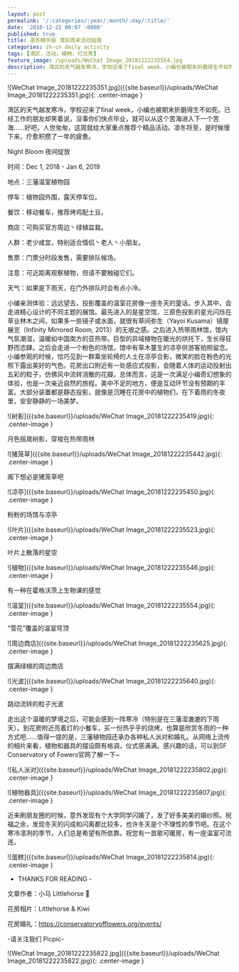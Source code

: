 ```yaml
---
layout: post
permalink: '/:categories/:year/:month/:day/:title/'
date: '2018-12-22 00:07 -0800'
published: true
title: 凛冬精华版 湾区周末活动指南
categories: zh-cn daily activity
tags: [湾区，活动，植物，灯光秀]
feature_image: /uploads/WeChat Image_20181222235554.jpg
description: 湾区的天气越发寒冷，学校迎来了final week，小编也被期末折磨得生不如死。已经工作的朋友却笑着说，没事你们快点毕业，就可以从这个苦海进入下一个苦海……好吧，人世匆匆，这周就给大家重点推荐个精品活动。凛冬将至，是时候慢下来，疗愈积攒了一年的疲惫。
---
```

 
 ![WeChat Image_20181222235351.jpg]({{site.baseurl}}/uploads/WeChat Image_20181222235351.jpg){: .center-image }

 
湾区的天气越发寒冷，学校迎来了final week，小编也被期末折磨得生不如死。已经工作的朋友却笑着说，没事你们快点毕业，就可以从这个苦海进入下一个苦海……好吧，人世匆匆，这周就给大家重点推荐个精品活动。凛冬将至，是时候慢下来，疗愈积攒了一年的疲惫。 


Night Bloom 夜间绽放
 
时间：Dec 1, 2018 - Jan 6, 2019 

地点：三藩温室植物园 

停车：植物园外围，露天停车位。 

餐饮：移动餐车，推荐烤鸡配土豆。 

商店：可购买官方周边丶绿植盆栽。 

人群：老少咸宜，特别适合情侣丶老人丶小朋友。 

售票：门票分时段发售，需要排队候场。 

注意：可近距离观察植物，但请不要触碰它们。 

天气：如果是下雨天，在门外排队时会有点小冷。 

 
小编亲测体验：远远望去，投影覆盖的温室花房像一座冬天的童话。步入其中，会走进精心设计的不同主题的展馆。最先进入的是星空馆，三原色投影的星光闪烁在草业林木之间，如果多一些镜子或水面，就很有草间弥生（Yayoi Kusama）镜屋展览（Infinity Mirrored Room, 2013）的无垠之感。之后进入热带雨林馆，馆内气氛潮湿，温暖如中国南方的亚热带。巨型的异域植物在暖光的烘托下，生长得狂野而恣肆。之后会走进一个粉色的场馆，馆中有草木蔓生的凉亭供游客拍照留念。小编参观的时候，恰巧见到一群乘坐轮椅的人士在凉亭合影，微笑的脸在粉色的光照下露出美好的气色。花房出口附近有一处感应式投影，会随着人体的运动投射出五彩的粒子，仿佛风中流转消散的花瓣。总体而言，这是一次满足小编奇幻想象的体验，也是一次亲近自然的旅程。美中不足的地方，便是互动环节没有预期的丰富。大部分装置都是静态投影，就像是沉睡在花房中的植物们，在下着雨的冬夜里，安安静静的一场美梦。 

![树影]({{site.baseurl}}/uploads/WeChat Image_20181222235419.jpg){: .center-image }

月色摇晃树影，穿梭在热带雨林 
 

![猪笼草]({{site.baseurl}}/uploads/WeChat Image_20181222235442.jpg){: .center-image }
 
阁下想必是猪笼草吧 
 

![凉亭]({{site.baseurl}}/uploads/WeChat Image_20181222235450.jpg){: .center-image }
 
粉粉的场馆与凉亭 
 

![叶片]({{site.baseurl}}/uploads/WeChat Image_20181222235523.jpg){: .center-image }
 
叶片上散落的星空 


![植物]({{site.baseurl}}/uploads/WeChat Image_20181222235546.jpg){: .center-image }
 
有一种在霍格沃茨上生物课的感觉 
 

![温室]({{site.baseurl}}/uploads/WeChat Image_20181222235554.jpg){: .center-image }
 
“雪花”覆盖的温室穹顶 
 
 
![周边商店]({{site.baseurl}}/uploads/WeChat Image_20181222235625.jpg){: .center-image }

摆满绿植的周边商店 
 
 
![光波]({{site.baseurl}}/uploads/WeChat Image_20181222235640.jpg){: .center-image }
 
跳动流转的粒子光波 
 

走出这个温暖的梦境之后，可能会感到一阵寒冷（特别是在三藩湿漉漉的下雨天）。到花房附近亮着灯的小餐车，买一份热乎乎的烧烤，也算是欣赏冬雨的一种方式吧……值得一提的是，三藩植物园还承办各种私人派对和婚礼。从网络上流传的相片来看，植物和器具的摆设颇有格调，仪式感满满。感兴趣的话，可以到SF Conservatory of Fowers官网了解一下~ 

![私人派对]({{site.baseurl}}/uploads/WeChat Image_20181222235802.jpg){: .center-image }

![植物器具]({{site.baseurl}}/uploads/WeChat Image_20181222235807.jpg){: .center-image }
 
 
 
近来刷朋友圈的时候，意外发现有个大学同学闪婚了，发了好多美美的婚纱照。祝福之余，发现冬天的闪成和闪离都比较多，也许冬天是个不理性的季节吧。在这个寒冷凛冽的季节，人们总是希望有所依靠。祝您有一首歌可暖房，有一座温室可流连。 

 ![蛋糕]({{site.baseurl}}/uploads/WeChat Image_20181222235814.jpg){: .center-image }

 
- THANKS FOR READING - 
 

文章作者：小马 Littlehorse 🐴 

花房相片：Littlehorse & Kiwi  

花房婚礼：https://conservatoryofflowers.org/events/ 
 

-请关注我们 Picpic- 

![WeChat Image_20181222235822.jpg]({{site.baseurl}}/uploads/WeChat Image_20181222235822.jpg){: .center-image }
 
